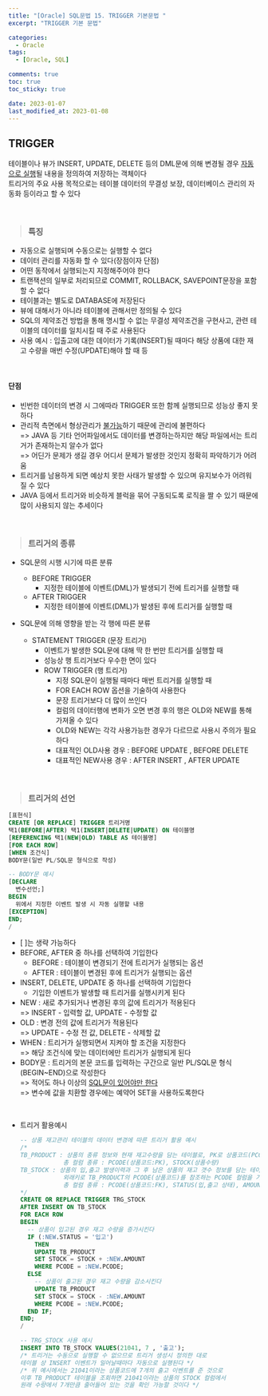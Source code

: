 ```yaml
---
title: "[Oracle] SQL문법 15. TRIGGER 기본문법 "
excerpt: "TRIGGER 기본 문법"

categories:
  - Oracle
tags:
  - [Oracle, SQL]

comments: true
toc: true
toc_sticky: true

date: 2023-01-07
last_modified_at: 2023-01-08
---
```


## TRIGGER

테이블이나 뷰가 INSERT, UPDATE, DELETE 등의 DML문에 의해 변경될 경우 <u>자동으로 실행</u>될 내용을 정의하여 저장하는 객체이다  
트리거의 주요 사용 목적으로는 테이블 데이터의 무결성 보장, 데이터베이스 관리의 자동화 등이라고 할 수 있다

<br>

> ### 특징

- 자동으로 실행되며 수동으로는 실행할 수 없다
- 데이터 관리를 자동화 할 수 있다(장점이자 단점)
- 어떤 동작에서 실행되는지 지정해주어야 한다
- 트랜잭션의 일부로 처리되므로 COMMIT, ROLLBACK, SAVEPOINT문장을 포함할 수 없다
- 테이블과는 별도로 DATABASE에 저장된다
- 뷰에 대해서가 아니라 테이블에 관해서만 정의될 수 있다
- SQL의 제약조건 방법을 통해 명시할 수 없는 무결성 제약조건을 구현사고, 관련 테이블의 데이터를 일치시킬 때 주로 사용된다
- 사용 예시 : 입출고에 대한 데이터가 기록(INSERT)될 때마다 해당 상품에 대한 재고 수량을 매번 수정(UPDATE)해야 할 때 등

<br>

#### 단점

- 빈번한 데이터의 변경 시 그에따라 TRIGGER 또한 함께 실행되므로 성능상 좋지 못하다
- 관리적 측면에서 형상관리가 <u>불가능</u>하기 때문에 관리에 불편하다  
  => JAVA 등 기타 언어파일에서도 데이터를 변경하는하지만 해당 파일에서는 트리거가 존재하는지 알수가 없다  
  => 어딘가 문제가 생길 경우 어디서 문제가 발생한 것인지 정확히 파악하기가 어려움
- 트리거를 남용하게 되면 예상치 못한 사태가 발생할 수 있으며 유지보수가 어려워 질 수 있다
- JAVA 등에서 트리거와 비슷하게 블럭을 묶어 구동되도록 로직을 짤 수 있기 때문에 많이 사용되지 않는 추세이다

<br>

> ### 트리거의 종류

- SQL문의 시행 시기에 따른 분류

  - BEFORE TRIGGER
    - 지정한 테이블에 이벤트(DML)가 발생되기 전에 트리거를 실행할 때
  - AFTER TRIGGER
    - 지정한 테이블에 이벤트(DML)가 발생된 후에 트리거를 실행할 때

- SQL문에 의해 영향을 받는 각 행에 따른 분류
  - STATEMENT TRIGGER (문장 트리거)
    - 이벤트가 발생한 SQL문에 대해 딱 한 번만 트리거를 실행할 때
    - 성능상 행 트리거보다 우수한 면이 있다
    - ROW TRIGGER (행 트리거)
      - 지정 SQL문이 실행될 때마다 매번 트리거를 실행할 때
      - FOR EACH ROW 옵션을 기술하여 사용한다
      - 문장 트리거보다 더 많이 쓰인다
      - 컬럼의 데이터행에 변화가 오면 변경 후의 행은 OLD와 NEW를 통해 가져올 수 있다
      - OLD와 NEW는 각각 사용가능한 경우가 다르므로 사용시 주의가 필요하다
      - 대표적인 OLD사용 경우 : BEFORE UPDATE , BEFORE DELETE
      - 대표적인 NEW사용 경우 : AFTER INSERT , AFTER UPDATE

<br>

> ### 트리거의 선언

```sql
[표현식]
CREATE [OR REPLACE] TRIGGER 트리거명
택1(BEFORE|AFTER) 택1(INSERT|DELETE|UPDATE) ON 테이블명
[REFERENCING 택1(NEW|OLD) TABLE AS 테이블명]
[FOR EACH ROW]
[WHEN 조건식]
BODY문(일반 PL/SQL문 형식으로 작성)

-- BODY문 예시
[DECLARE
  변수선언;]
BEGIN
  위에서 지정한 이벤트 발생 시 자동 실행할 내용
[EXCEPTION]
END;
/
```

- \[ ]는 생략 가능하다
- BEFORE, AFTER 중 하나를 선택하여 기입한다
  - BEFORE : 테이블이 변경되기 전에 트리거가 실행되는 옵션
  - AFTER : 테이블이 변경된 후에 트리거가 실행되는 옵션
- INSERT, DELETE, UPDATE 중 하나를 선택하여 기입한다
  - 기입한 이벤트가 발생할 때 트리거를 실행시키게 된다
- NEW : 새로 추가되거나 변경된 후의 값에 트리거가 적용된다  
  => INSERT - 입력할 값, UPDATE - 수정할 값
- OLD : 변경 전의 값에 트리거가 적용된다  
  => UPDATE - 수정 전 값, DELETE - 삭제할 값
- WHEN : 트리거가 실행되면서 지켜야 할 조건을 지정한다  
  => 해당 조건식에 맞는 데이터에만 트리거가 실행되게 된다
- BODY문 : 트리거의 본문 코드를 입력하는 구간으로 일반 PL/SQL문 형식(BEGIN~END)으로 작성한다  
  => 적어도 하나 이상의 <u>SQL문이 있어야만 한다</u>  
  => 변수에 값을 치환할 경우에는 예약어 SET을 사용하도록한다

<br>

- 트리거 활용예시

  ```sql
  -- 상품 재고관리 테이블의 데이터 변경에 따른 트리거 활용 예시
  /*
  TB_PRODUCT : 상품의 종류 정보와 현재 재고수량을 담는 테이블로, PK로 상품코드(PCODE) 컬럼을 가진다
              총 컬럼 종류 : PCODE(상품코드:PK), STOCK(상품수량)
  TB_STOCK : 상품의 입,출고 발생이력과 그 후 남은 상품의 재고 갯수 정보를 담는 테이블로,
              외래키로 TB_PRODUCT의 PCODE(상품코드)를 참조하는 PCODE 컬럼을 가진다
              총 컬럼 종류 : PCODE(상품코드:FK), STATUS(입,출고 상태), AMOUNT(입,출고 수량)
  */
  CREATE OR REPLACE TRIGGER TRG_STOCK
  AFTER INSERT ON TB_STOCK
  FOR EACH ROW
  BEGIN
    -- 상품이 입고된 경우 재고 수량을 증가시킨다
    IF (:NEW.STATUS = '입고')
      THEN
      UPDATE TB_PRODUCT
      SET STOCK = STOCK + :NEW.AMOUNT
      WHERE PCODE = :NEW.PCODE;
    ELSE
      -- 상품이 출고된 경우 재고 수량을 감소시킨다
      UPDATE TB_PRODUCT
      SET STOCK = STOCK - :NEW.AMOUNT
      WHERE PCODE = :NEW.PCODE;
    END IF;
  END;
  /

  -- TRG_STOCK 사용 예시
  INSERT INTO TB_STOCK VALUES(21041, 7 , '출고');
  /* 트리거는 수동으로 실행할 수 없으므로 트리거 생성시 정의한 대로
  테이블 상 INSERT 이벤트가 일어날때마다 자동으로 실행된다 */
  /* 위 예시에서는 21041이라는 상품코드에 7개의 출고 이벤트를 준 것으로
  이후 TB_PRODUCT 테이블을 조회하면 21041이라는 상품의 STOCK 컬럼에서
  원래 수량에서 7개만큼 줄어들어 있는 것을 확인 가능할 것이다 */
  ```
